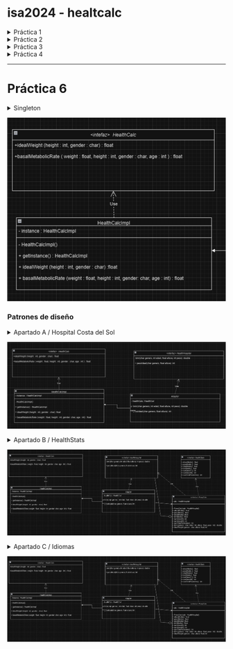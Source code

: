 <!--HEAD-->
# isa2024 - healtcalc

<details>
<summary>Práctica 1</summary>


## Objetivos
Se desea desarrollar una calculadora que permita estimar varios parámetros de salud de una persona, como su peso ideal o su tasa metabólica basal (TMB).
## Introducción
Se ha creado este repositorio para realizar la práctica 1, que consiste en realizar la ya nombrada calculadora para ello hemos hecho uso de git, github, de los entornos Maven y JUnits5.
### Contenidos a tener en cuenta
* idealWeight: Necesita los vaores de altura y género y su salida será el peso considerado Ideal
* basalMetabolicRate: Se necesita peso, altura, género y la edad del individuo, para así poder obtener el metabolismo ideal.

## Test utilizados en idealWeight():
* Test de altura negativa testAlturaNegativaIW() &rarr; comprobamos que cuando una altura es muy pequeña o incluso o negativa. Se lanza la excepción correctamente.

* Test de altura excesivamente pequeña testAlturaMenor() &rarr; comprobamos que cuando la altura es inferior a la altura promedio establecida que en este caso es de 110 para los hombre y 100 para las mujeres, se lanza la excepción correctamente.

* Test de Error a la hora de introducir el género testGenderProblemIW() &rarr; comprobamos que cuando añadimos un dato en el género distinto de W o M , sin tener en cuenta mayúsculas y minúsculas, se lanza la excepción con normalidad.

* Test para comprobar que la calculadora funciona con todos los casos de géneros disponibles CorrectGender() &rarr; comprobamos todas las posibles combinaciones de géneros para comprobar que ninguna de ellas lanza la excepción.

* Test para cuando la altura es superior a lo esperado testAlturaMayor()  &rarr; comprobamos que cuando la altura supera la altura máxima establecida por el programa (260 , puesto que el individuo más alto hasta la fecha que sigue con vida mide 251).

* Test de cálculo promedio de hombres HombrePromedioIW()  &rarr; usando los valores inferior y superior máximos que se pueden introducir y el valor promedio, comprobamos que los resultados obtenidos sean los esperados tanto en los límites inferior/superior como en el valor promedio.

* Test de cálculo promedio de mujeres testMujerPromedio() &rarr; usando los valores superiores e inferiores al igual que el valor medio comprobamos que los resultados de la calculadora sean los esperados.

## Test utilizados en basalMetabolicRate():
* Test para los pesos que no sean correctos PesoIncorrecto() &rarr; Se hacen 3 distintas comprobaciones, la primera es para cuando el valor del peso se da en negativo y se tienque lanzar excepción, la segunda es para cuando el valor del peso es inferior a lo delimitado en el rango, se lanza la excepción y la tercera es para cuando se excede el rango superior de peso y también se lanza la excepción.

* Test pra la altura incorrecta alturaIncorrecta() &rarr; Se hacen también 3 distintas comprobaciones, la primera de ellas es para cuando el valor dado sea en negativo, la segunda es para cuando el valor dado sea inferior al rango permitido, y la tercera  es para cuando el valor sea superior a lo permitido, en cualquira de los casos se comprueba que se lanza la excepción.

* Test para comprobar el Sexo IncorrectoSexo() &rarr; Se comprueba que cuando se introduzca un sexo que sea distinto de "M" o "W" sin tener en cuenta las máyusculas y minúsculas salte la excepción.

* Test de comprobación de sexos ComprobacionSexo() &rarr; Se comprueba que cuando se introducen de manera correcta las posibilidades de los sexos, no se lance ninguna excepción.

* Test para comprobar los valores promedios de la mujer testWomanBRM() &rarr; Se comprueba que tanto para el límite superior, como para el inferior, como para el el promedio de las mujeres se realicen bien los cálculos.

* Test para comprobar los valores promedios de los hombres testMenBMR()&rarr; Se comprueba tanto para el límite superior, como para el inferior, como para el valor promedio del hombre se obtiene el resultado esperado.

## Ejcución de los Test:
Para realizar la ejecución de maven en Visual Studio Code, tendremos que abrir la terminal y escribir el siguiente comando:
![Código usado](https://github.com/Rvbenrch/isa2024-healthcalc/blob/main/Captura%20de%20pantalla%202024-03-12%20181210.png)

Y hemos obtenido todos los test ejecutados de manera correcta:
![Obtención de los test](https://github.com/Rvbenrch/isa2024-healthcalc/blob/main/image.png)

## Repositorio desarrollado
Durante esta práctica hemos desarrollado un repositorio que, al principio de la misma no le realice las modificaciones y actalizaciones pertinentes, es por ello que tuve que repetir el proceso creandolo de nuevo para poder adjuntar los distintos commits cuando se desarrollaba cada una de las partes del proyecto. Este es el motivo por el cual las horas en repositorio son tan cercanas, puesto que ya contenía la información y la práctica realizada en otro proyecto de Visual Studio pero me vi obligado a repetirla.

---
Hemos usado esta metodología para ir registrando cada uno de los pasos realizados a lo largo del desarrollo de la práctica aunque considero que en estos casos, dónde la práctica es relativamente corta no sería preciso hacer demasiados commits.

---
![gitk](https://github.com/Rvbenrch/isa2024-healthcalc/blob/main/captura3.png)

Como podemos apreciar no ha habido ninguna necesidad de creación de ramas. Además como el proyecto se ha realizado de manera individual, debería de haberme servido para marcarme rumbo por el trabajo, sin embargo y debido a los problemas que he presentado. Las modificaciones de git las realicé en último lugar.

#### Trabajo realizado por RUBÉN M. RODRÍGUEZ CHAMORRO

</details>

<details>
<summary>Práctica 2</summary>


Para el desarrollo de esta práctica, hemos clonado el repostorio de nuevo en nuestro dispositivo de manera local. Hemos añadido los distintos branchs que expecificaban en el trabajo, de tal forma que el "anterior" main se ha convertido en tarea1 y hemos creado otra rama tarea2 dónde hemos desarrollado esta práctica.

### *Objetivos* 

El objetivo de la práctica era desarrollar un diagrama de casos de uso, para ello hemos hecho uso de la aplicación que usamos en la anterior asignatra de Softwarer Visual Paradigm. Pero en este caso y debido a que quería evitar fallos a la hora de licencias, he decidido usar la aplicación de manera online. Cabe destacar que no me ha dejado guardar el documento como tal y por ello sólo tengo las capturas de las imágenes.

### Primer Diagrama de Casos de Uso, básico.
En este diagrama hemos desarollado la cálculadora de manera básica contando con la información que se nos proporcionó en la práctica 1.

![](https://github.com/Rvbenrch/isa2024-healthcalc/blob/main/doc/CasosdeUso.png)

### Segundo Diagrama de Casos de Uso, dos casos de uso añadidos.
En este segundo diagrama he añadido los casos de uso del cálculo de IMC (Ìndice de Masa Corporal) y he añadido uno de necesidades calóricas.

![](https://github.com/Rvbenrch/isa2024-healthcalc/blob/main/doc/casosUsoAnadidos.png)

*- El índice de masa Corporal* 
Es una herramienta simple y utilizada para evaluar el estado de peso de una persona en relación con su altura. Se calcula dividiendo el peso peso en kilograos por el cuadrado de la altura en metros kg/m^2 . Los resultados pueden indicar el porcentaje de peso de la persona, o bien sobre peso o bien peso normal o peso bajo

*- Necesidades calóricas diarias*
Una vez que conocemos la TMB, podemos estimar las necesidades calóricas añadiendole un factor (que es desiganado por la edad) que estima cuánto de ejercicio en porcentaje a tu edad debes de realizar.

</details>

<details>
<summary>Práctica 3</summary>
# Práctica 3
## 🗒️ Descripción 

Para el desarrollo de la práctica 3, vamos a crearhistorias de usuario junto a sus distintos escenarios, además de realizar los criterios de aceptación utilizando BDD ( behavior-DrivenDevelopment) que nos ayuda a garantizar que se cumplen los requisitos de nuestro sistema.

## 📱 Historias de Usuario 

**- Historia de usuario: `IDEAL-WEIGHT`**
```
COMO    Usuario de health-Calculator, 
QUIERO  poder introducir los datos de género y altura a la calculadora 
PARA    calcular mi peso ideal.
```
**- Criterio de aceptación `IDEAL-WEIGHT`**
<details>
<summary>Introducción de datos de manera incorrecta ❌ </summary>

* Escenario: Introducción de altura incorrecta. 
```
DADO que tengo la Health-calc y soy usuario
CUANDO calculo el peso ideal con una altura negativa o igual a 0
ENTONCES el sistema genera una excepción guiándome para ingresar de manera correcta la altura.
```
* Escenario: Introducción de altura incorrecta. 
```
DADO que tengo la Health-calc y soy usuario
CUANDO introduzco un valor para la altura que excede el límite superior permitido
ENTONCES se genera un error de desbordamiento.
```
* Escenario: Introdución de género incorrecto. 

```
DADO que tengo la Helth-calc y soy usuario
CUANDO calculo el peso ideal con un género que es incorrecto
ENTONCES el sistema genera una excepción.
```
</details>

<details>
<summary>Peso ideal difiere de la realidad ❗</summary>

* Escenario: mostrar error cuando el peso ideal difiera de la realidad.
```
DADO que soy usuario y tengo la Health-calc
CUANDO ingreso mi género y altura en la calculadora y el peso ideal calculado es menor o igual a 0
ENTONCES la calculadora debería mostrar un mensaje de que el resultado es poco realista.
```
</details>
<details>
<summary> Parámetros válidos✅</summary>

* Escenario: Parámetros válidos 
```
DADO que tengo una Health-calc y soy usuario
CUANDO calculo el peso ideal para los parámetros válidos dados
ENTONCES el sistema devuelve un resultado válido.
```
</details>

---


**- Historia de usuario: `basalMetabolicRate`**
```
COMO    Usuario de health-Calculator, 
QUIERO  poder calcular la tasa metabólica basal según los parámetros ingresados 
PARA    poder conocer en que estado se encuentra la salud del usuario.
```

**- Criterio de aceptación `basalMetabolicRate`**
<details>
<summary>Introducción de datos de manera NO válidos ❌ </summary>

* Escenario: Intoducción de una altura no válida
```
DADO que tengo una Helth-calc y soy usuario
CUANDO calculo la tasa metabólica con altura negativa o inferior a los niveles mínimos
ENTONCES entonces el sistema lanzará una excepción.
```

* Escenario: Introducción de Género no válido.
```
DADO que tengo una Helth-calc y soy usuario
CUANDO calculo la tasa metabólica para un género que no es válido
ENTONCES entonces el sistema lanzará una excepción.
```

* Escenario: Introducción de Edad no válido.
```
DADO que tengo una Health-calc y soy usuario
CUANDO calculo la tasa metabólica para un usuario con edad negativa
ENTONCES entonces el sistema lanzará una excepción.
```
* Escenario: Introducción de Peso no válido.
```
DADO que tengo una Health-calc y soy usuario
CUANDO calculo la tasa metabólica para un usuario con peso negativo o igual a 0
ENTONCES entonces el sistema lanzará una excepción.
```
* Escenario: Introducción de resultado negativo para el Peso(solo para  mujeres)
```
DADO que tengo una Health-calc y soy usuario
CUANDO calculo la tasa metabólica para una mujer con una combinación de altura peso y edad que resulta en un peso negativo.
ENTONCES entonces el sistema lanzará una excepción.
```
</details>

<details>
<summary> Dando parámetros adecuados ✅ </summary>

* Escenario: Se dan parámetros aadecuados
```
DADO que tengo una Health-calc
CUANDO calculo la tasa basal metabólica para los parámetros válidos dados
ENTONCES el sistema devuelve un resultado válido.
```
</details>
</details>

<details>
<summary> Práctica 4 </summary>
Para el desarrollo de esta parte primero hemos diseñado un prototipo de cómo queríamos que se viese nuestra aplicación.

## Prototipo 🧐
![Prototipo](https://github.com/Rvbenrch/isa2024-healthcalc/blob/practica4/im_prototipo.jpg)

## Resultado Final 💯
![Prototipo](https://github.com/Rvbenrch/isa2024-healthcalc/blob/practica4/imfinal.jpg)

Y así quedaría el desarrollo final del diseño visual de la calculadora.

</details>

--- 
# Práctica 6

<details>
<summary> Singleton </summary>
Una vez hemos creado el nuevo branch de la práctica 6, vamos a implementar el método Singleton:
**Pasos para implementar el patrón Singleton:**
* Modificar HealthCalcImpl para implementar Singleton:
    - Crear una instancia estática privada de HealthCalcImpl.
    - Hacer el constructor privado.
    - Proveer un método público estático para obtener la instancia única.

* Actualizamos el método `Main` para poder usar la instancia Singleton
    - Actualizamos `HealthCalcImpl` con el patrón Singleton implementado.
    - Actualizamos el `Main` en la clase `HealthCalc` para poder usar esta instancia.

* Diagrama UML:
    - Para el desarrollo de este apartado he decidido utilizar la herramienta `draw.io`. 
    - En este diagrama:
        * HealthCalc es una interfaz con los métodos idealWeight y basalMetabolicRate.
        * HealthCalcImpl es una clase que implementa HealthCalc.
        * HealthCalcImpl tiene un constructor privado, una instancia estática privada y un método estático público getInstance para obtener la instancia única.

* **Conclusión Singleton** 

Hemos implementado el patrón Singleton en HealthCalcImpl, actualizado el Main para utilizar la instancia Singleton y proporcionado un esbozo del diagrama de clases UML.
</details>

![Texto alternativo](design_patterns/foto1_Singleton.png)


 ### **Patrones de diseño**
<details>
<summary> Apartado A / Hospital Costa del Sol </summary>

Para integrar la calculadora de salud en el sistema informático del Hospital Costa del Sol de Marbella y proporcionarles el servicio sin tener que volver a implementar los métodos, podemos aplicar el patrón de diseño `Adapter`.

El patrón Adapter permite que interfaces incompatibles trabajen juntas. En este caso, la interfaz HealthHospital proporcionada por el hospital y la interfaz HealthCalc que utilizamos en nuestra calculadora de salud son incompatibles en cuanto a los nombres y tipos de parámetros de los métodos.

El Adapter nos permite crear un adaptador que convierte las llamadas de la interfaz HealthHospital a llamadas de la interfaz HealthCalc y viceversa.

En este diagrama, HealthAdapter es la clase adaptadora que implementa la interfaz HealthHospital y utiliza una instancia de HealthCalc internamente para realizar los cálculos. Las llamadas a los métodos bmr y pesoIdeal de HealthHospital se convierten en llamadas a los métodos correspondientes de HealthCalc. La implementación de HealthAdapter se encarga de la conversión de parámetros según sea necesario.
</details>

![Texto alternativo](design_patterns/HospitalCostaSol.png)

<details>
<summary> Apartado B / HealthStats </summary>

Aplicaremos el patrón de diseño `Proxi`. Este patrón es adecuado porque nos permite añadir responsabilidades adicionales (como llevar un registro y calcular estadísticas) a un objeto (en este caso, nuestra calculadora de salud) de manera flexible y dinámica, sin modificar su estructura.

Para llevar a cabo este proceso, seguiremos los siguientes pasos:
* Definir la interfaz HealthStats.
* Crear una clase concreta que implemente HealthStats y que realice el proxy a nuestra calculadora.
* Actualizar el Main o cualquier cliente de la calculadora para utilizar esta nueva clase Proxy
</details>

![Texto alternativo](design_patterns/apartadoB.png)


<details>
    <summary> Apartado C / Idiomas</summary>
### Tareas Específicas
- Crear dos versiones de la calculadora BMR:

    * Una que acepte altura en metros y peso en kilogramos.
    * Otra que acepte altura en pies y peso en libras.
    
- Mostrar mensajes precisos en ambos idiomas:

El mensaje debe incluir detalles específicos de la persona (altura, peso, BMR).
Debe ser traducido correctamente al español y al inglés.
Asegurar la exactitud en las conversiones:

Para realizar la conversión del idioma se realizará desde la propia clase DecoratorCalc, para evitar crear clases en exceso y hacer demasiada compleja la calculadora.


</details>


![Texto alternativo](design_patterns/apartadoB.png)
